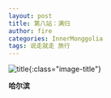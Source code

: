 ```yaml
---
layout: post
title: 第八站：满归
author: fire
categories: InnerMonggolia 
tags: 说走就走 旅行
---
```


![title](https://image.sideproject.cn/titlex/title_031.jpg){:class="image-title"}

**哈尔滨**

